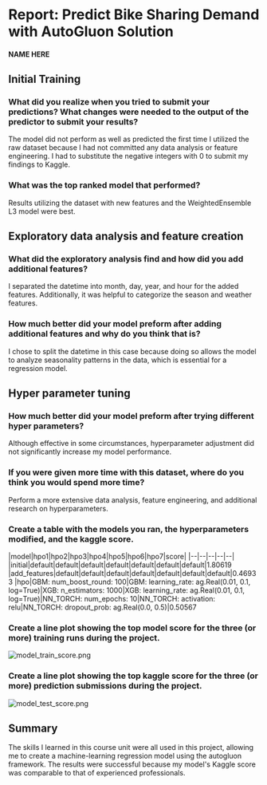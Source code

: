 # Report: Predict Bike Sharing Demand with AutoGluon Solution
#### NAME HERE

## Initial Training
### What did you realize when you tried to submit your predictions? What changes were needed to the output of the predictor to submit your results?

The model did not perform as well as predicted the first time I utilized the raw dataset because I had not committed any data analysis or feature engineering. I had to substitute the negative integers with 0 to submit my findings to Kaggle.

### What was the top ranked model that performed?

Results utilizing the dataset with new features and the WeightedEnsemble L3 model were best.

## Exploratory data analysis and feature creation
### What did the exploratory analysis find and how did you add additional features?

I separated the datetime into month, day, year, and hour for the added features. Additionally, it was helpful to categorize the season and weather features.

### How much better did your model preform after adding additional features and why do you think that is?

I chose to split the datetime in this case because doing so allows the model to analyze seasonality patterns in the data, which is essential for a regression model.

## Hyper parameter tuning
### How much better did your model preform after trying different hyper parameters?

Although effective in some circumstances, hyperparameter adjustment did not significantly increase my model performance.

### If you were given more time with this dataset, where do you think you would spend more time?

Perform a more extensive data analysis, feature engineering, and additional research on hyperparameters.

### Create a table with the models you ran, the hyperparameters modified, and the kaggle score.
|model|hpo1|hpo2|hpo3|hpo4|hpo5|hpo6|hpo7|score|
|--|--|--|--|--|
|initial|default|default|default|default|default|default|default|1.80619
|add_features|default|default|default|default|default|default|default|0.46933
|hpo|GBM: num_boost_round: 100|GBM: learning_rate: ag.Real(0.01, 0.1, log=True)|XGB: n_estimators: 1000|XGB: learning_rate: ag.Real(0.01, 0.1, log=True)|NN_TORCH: num_epochs: 10|NN_TORCH: activation: relu|NN_TORCH: dropout_prob: ag.Real(0.0, 0.5)|0.50567

### Create a line plot showing the top model score for the three (or more) training runs during the project.

![model_train_score.png](model_train_score.png)

### Create a line plot showing the top kaggle score for the three (or more) prediction submissions during the project.

![model_test_score.png](model_test_score.png)

## Summary
The skills I learned in this course unit were all used in this project, allowing me to create a machine-learning regression model using the autogluon framework. The results were successful because my model's Kaggle score was comparable to that of experienced professionals.
